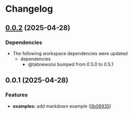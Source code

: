 # Changelog

## [0.0.2](https://github.com/aprendendofelipe/tabnews/compare/markdown-example-v0.0.1...markdown-example-v0.0.2) (2025-04-28)


### Dependencies

* The following workspace dependencies were updated
  * dependencies
    * @tabnews/ui bumped from 0.5.0 to 0.5.1

## 0.0.1 (2025-04-28)


### Features

* **examples:** add markdown example ([0b08935](https://github.com/aprendendofelipe/tabnews/commit/0b08935c84b0564f70ee4d55e5f999b932f40dea))
